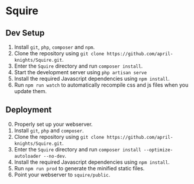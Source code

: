 # Squire

## Dev Setup
1. Install `git`, `php`, `composer` and `npm`.
2. Clone the repository using `git clone https://github.com/april-knights/Squire.git`.
3. Enter the `Squire` directory and run `composer install`.
4. Start the development server using `php artisan serve`
5. Install the required Javascript dependencies using `npm install`.
6. Run `npm run watch` to automatically recompile css and js files when you update them.

## Deployment
0. Properly set up your webserver.
1. Install `git`, `php` and `composer`.
2. Clone the repository using `git clone https://github.com/april-knights/Squire.git`.
3. Enter the `Squire` directory and run `composer install --optimize-autoloader --no-dev`.
4. Install the required Javascript dependencies using `npm install`.
5. Run `npm run prod` to generate the minified static files.
6. Point your webserver to `squire/public`.
